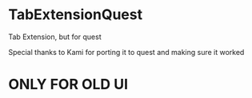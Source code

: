 # TabExtensionQuest
Tab Extension, but for quest

Special thanks to Kami for porting it to quest and making sure it worked

# ONLY FOR OLD UI
